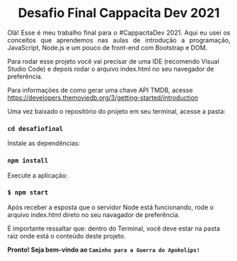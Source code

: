 <h1 align="center"> Desafio Final Cappacita Dev 2021 </h1>

<p align="justify">
Olá!
Esse é meu trabalho final para o #CappacitaDev 2021.
Aqui eu usei os conceitos que aprendemos nas aulas de introdução a programação, JavaScript, Node.js e um pouco de front-end com Bootstrap e DOM.</p>

Para rodar esse projeto você vai precisar de uma IDE (recomendo Visual Studio Code) e depois rodar o arquivo index.html no seu navegador de preferência.

Para informações de como gerar uma chave API TMDB, acesse https://developers.themoviedb.org/3/getting-started/introduction

Uma vez baixado o repositório do projeto em seu terminal, acesse a pasta:

### `cd desafiofinal`

Instale as dependências:

### `npm install`

Execute a aplicação:

### `$ npm start`

Após receber a esposta que o servidor Node está funcionando, rode o arquivo index.html direto no seu navagador de preferência.

É importante ressaltar que: dentro do Terminal, você deve estar na pasta raiz onde está o conteúdo deste projeto.

**Pronto! Seja bem-vindo ao `Caminho para a Guerra do Apokolips!`**